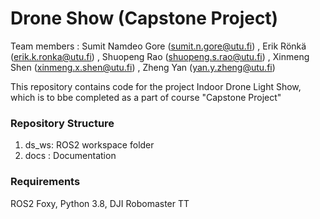 # Drone Show (Capstone Project)
Team members : Sumit Namdeo Gore (sumit.n.gore@utu.fi) , Erik Rönkä (erik.k.ronka@utu.fi) , Shuopeng Rao (shuopeng.s.rao@utu.fi) , Xinmeng Shen (xinmeng.x.shen@utu.fi) , Zheng Yan (yan.y.zheng@utu.fi)

This repository contains code for the project Indoor Drone Light Show, which is to bbe completed as a part of course "Capstone Project"

### Repository Structure

1. ds_ws: ROS2 workspace folder
2. docs : Documentation

### Requirements

ROS2 Foxy, Python 3.8, DJI Robomaster TT
